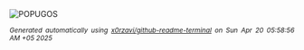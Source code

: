 <div align="justify">
<picture>
    <source media="(prefers-color-scheme: dark)" srcset="https://i.ibb.co/pvbYD78B/output-gif.gif">
    <source media="(prefers-color-scheme: light)" srcset="https://i.ibb.co/pvbYD78B/output-gif.gif">
    <img alt="POPUGOS" src="https://i.ibb.co/pvbYD78B/output-gif.gif">
</picture>

<sub><i>Generated automatically using [x0rzavi/github-readme-terminal](https://github.com/x0rzavi/github-readme-terminal) on Sun Apr 20 05:58:56 AM +05 2025</i></sub>
</div>